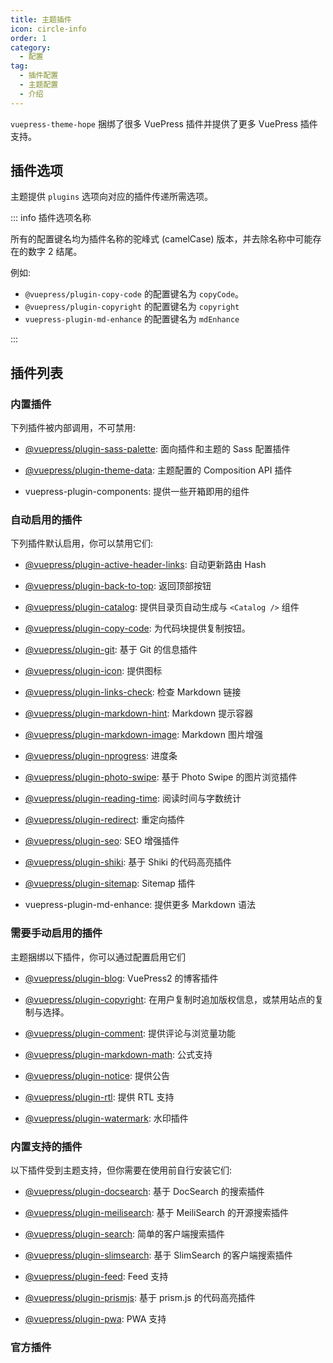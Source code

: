 ```yaml
---
title: 主题插件
icon: circle-info
order: 1
category:
  - 配置
tag:
  - 插件配置
  - 主题配置
  - 介绍
---
```


`vuepress-theme-hope` 捆绑了很多 VuePress 插件并提供了更多 VuePress 插件支持。

<!-- more -->

## 插件选项

主题提供 `plugins` 选项向对应的插件传递所需选项。

::: info 插件选项名称

所有的配置键名均为插件名称的驼峰式 (camelCase) 版本，并去除名称中可能存在的数字 2 结尾。

例如:

- `@vuepress/plugin-copy-code` 的配置键名为 `copyCode`。
- `@vuepress/plugin-copyright` 的配置键名为 `copyright`
- `vuepress-plugin-md-enhance` 的配置键名为 `mdEnhance`

:::

## 插件列表

### 内置插件

下列插件被内部调用，不可禁用:

- [@vuepress/plugin-sass-palette][sass-palette]: 面向插件和主题的 Sass 配置插件

- [@vuepress/plugin-theme-data][theme-data]: 主题配置的 Composition API 插件

- <ProjectLink name="components" path="/zh/">vuepress-plugin-components</ProjectLink>: 提供一些开箱即用的组件

### 自动启用的插件

下列插件默认启用，你可以禁用它们:

- [@vuepress/plugin-active-header-links][active-header-links]: 自动更新路由 Hash

- [@vuepress/plugin-back-to-top][back-to-top]: 返回顶部按钮

- [@vuepress/plugin-catalog][catalog]: 提供目录页自动生成与 `<Catalog />` 组件

- [@vuepress/plugin-copy-code][copy-code]: 为代码块提供复制按钮。

- [@vuepress/plugin-git][git]: 基于 Git 的信息插件

- [@vuepress/plugin-icon][icon]: 提供图标

- [@vuepress/plugin-links-check][links-check]: 检查 Markdown 链接

- [@vuepress/plugin-markdown-hint][markdown-hint]: Markdown 提示容器

- [@vuepress/plugin-markdown-image][markdown-image]: Markdown 图片增强

- [@vuepress/plugin-nprogress][nprogress]: 进度条

- [@vuepress/plugin-photo-swipe][photo-swipe]: 基于 Photo Swipe 的图片浏览插件

- [@vuepress/plugin-reading-time][reading-time]: 阅读时间与字数统计

- [@vuepress/plugin-redirect][redirect]: 重定向插件

- [@vuepress/plugin-seo][seo]: SEO 增强插件

- [@vuepress/plugin-shiki][shiki]: 基于 Shiki 的代码高亮插件

- [@vuepress/plugin-sitemap][sitemap]: Sitemap 插件

- <ProjectLink name="md-enhance" path="/zh/">vuepress-plugin-md-enhance</ProjectLink>: 提供更多 Markdown 语法

### 需要手动启用的插件

主题捆绑以下插件，你可以通过配置启用它们

- [@vuepress/plugin-blog][blog]: VuePress2 的博客插件

- [@vuepress/plugin-copyright][copyright]: 在用户复制时追加版权信息，或禁用站点的复制与选择。

- [@vuepress/plugin-comment][comment]: 提供评论与浏览量功能

- [@vuepress/plugin-markdown-math][markdown-math]: 公式支持

- [@vuepress/plugin-notice][notice]: 提供公告

- [@vuepress/plugin-rtl][rtl]: 提供 RTL 支持

- [@vuepress/plugin-watermark][watermark]: 水印插件

### 内置支持的插件

以下插件受到主题支持，但你需要在使用前自行安装它们:

- [@vuepress/plugin-docsearch][docsearch]: 基于 DocSearch 的搜索插件

- [@vuepress/plugin-meilisearch][meilisearch]: 基于 MeiliSearch 的开源搜索插件

- [@vuepress/plugin-search][search]: 简单的客户端搜索插件

- [@vuepress/plugin-slimsearch][slimsearch]: 基于 SlimSearch 的客户端搜索插件

- [@vuepress/plugin-feed][feed]: Feed 支持

- [@vuepress/plugin-prismjs][prismjs]: 基于 prism.js 的代码高亮插件

- [@vuepress/plugin-pwa][pwa]: PWA 支持

### 官方插件

[active-header-links]: https://ecosystem.vuejs.press/zh/plugins/development/active-header-links.html
[back-to-top]: https://ecosystem.vuejs.press/zh/plugins/features/back-to-top.html
[blog]: https://ecosystem.vuejs.press/zh/plugins/blog/blog/
[catalog]: https://ecosystem.vuejs.press/zh/plugins/features/catalog.html
[comment]: https://ecosystem.vuejs.press/zh/plugins/blog/comment/
[copy-code]: https://ecosystem.vuejs.press/zh/plugins/features/copy-code.html
[copyright]: https://ecosystem.vuejs.press/zh/plugins/features/copyright.html
[docsearch]: https://ecosystem.vuejs.press/zh/plugins/search/docsearch.html
[feed]: https://ecosystem.vuejs.press/zh/plugins/blog/feed/
[git]: https://ecosystem.vuejs.press/zh/plugins/development/git.html
[icon]: https://ecosystem.vuejs.press/zh/plugins/features/icon.html
[markdown-hint]: https://ecosystem.vuejs.press/zh/plugins/markdown/markdown-hint.html
[markdown-image]: https://ecosystem.vuejs.press/zh/plugins/markdown/markdown-image.html
[markdown-math]: https://ecosystem.vuejs.press/zh/plugins/markdown/markdown-math.html
[links-check]: https://ecosystem.vuejs.press/zh/plugins/markdown/links-check.html
[meilisearch]: https://ecosystem.vuejs.press/zh/plugins/search/meilisearch.html
[notice]: https://ecosystem.vuejs.press/zh/plugins/features/notice.html
[nprogress]: https://ecosystem.vuejs.press/zh/plugins/features/nprogress.html
[photo-swipe]: https://ecosystem.vuejs.press/zh/plugins/features/photo-swipe.html
[prismjs]: https://ecosystem.vuejs.press/zh/plugins/markdown/prismjs.html
[pwa]: https://ecosystem.vuejs.press/zh/plugins/pwa/pwa/
[redirect]: https://ecosystem.vuejs.press/zh/plugins/tools/redirect.html
[reading-time]: https://ecosystem.vuejs.press/zh/plugins/development/reading-time.html
[rtl]: https://ecosystem.vuejs.press/zh/plugins/development/rtl.html
[sass-palette]: https://ecosystem.vuejs.press/zh/plugins/development/sass-palette/
[search]: https://ecosystem.vuejs.press/zh/plugins/search/search.html
[seo]: https://ecosystem.vuejs.press/zh/plugins/seo/seo/
[shiki]: https://ecosystem.vuejs.press/zh/plugins/markdown/shiki.html
[sitemap]: https://ecosystem.vuejs.press/zh/plugins/seo/sitemap/
[slimsearch]: https://ecosystem.vuejs.press/zh/plugins/search/slimsearch.html
[theme-data]: https://ecosystem.vuejs.press/zh/plugins/development/theme-data.html
[watermark]: https://ecosystem.vuejs.press/zh/plugins/features/watermark.html
